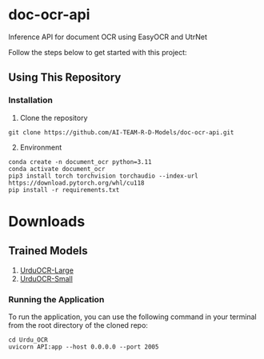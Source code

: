# doc-ocr-api
 Inference API for document OCR using EasyOCR and UtrNet
 
 Follow the steps below to get started with this project:

## Using This Repository

### Installation
1. Clone the repository
```
git clone https://github.com/AI-TEAM-R-D-Models/doc-ocr-api.git
```

2. Environment
```
conda create -n document_ocr python=3.11
conda activate document_ocr
pip3 install torch torchvision torchaudio --index-url https://download.pytorch.org/whl/cu118
pip install -r requirements.txt
```
# Downloads
## Trained Models

1. [UrduOCR-Large](https://csciitd-my.sharepoint.com/:u:/g/personal/ch7190150_iitd_ac_in/EeUZUQsvd3BIsPfqFYvPFcUBnxq9pDl-LZrNryIxtyE6Hw?e=MLccZi)
2. [UrduOCR-Small](https://csciitd-my.sharepoint.com/:u:/g/personal/ch7190150_iitd_ac_in/EdjltTzAuvdEu-bjUE65yN0BNgCm2grQKWDjbyF0amBcaw?e=yiHcrA)

### Running the Application
To run the application, you can use the following command in your terminal from the root directory of the cloned repo:
```
cd Urdu_OCR
uvicorn API:app --host 0.0.0.0 --port 2005
